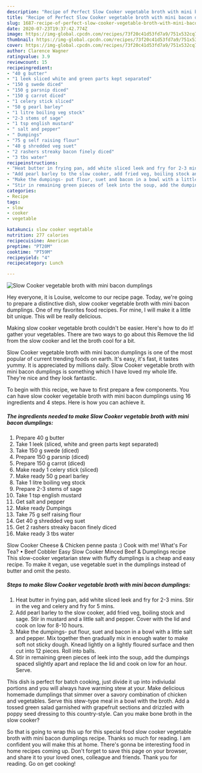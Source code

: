 ```yaml
---
description: "Recipe of Perfect Slow Cooker vegetable broth with mini bacon dumplings"
title: "Recipe of Perfect Slow Cooker vegetable broth with mini bacon dumplings"
slug: 1687-recipe-of-perfect-slow-cooker-vegetable-broth-with-mini-bacon-dumplings
date: 2020-07-23T19:37:42.774Z
image: https://img-global.cpcdn.com/recipes/73f20c41d53fd7a9/751x532cq70/slow-cooker-vegetable-broth-with-mini-bacon-dumplings-recipe-main-photo.jpg
thumbnail: https://img-global.cpcdn.com/recipes/73f20c41d53fd7a9/751x532cq70/slow-cooker-vegetable-broth-with-mini-bacon-dumplings-recipe-main-photo.jpg
cover: https://img-global.cpcdn.com/recipes/73f20c41d53fd7a9/751x532cq70/slow-cooker-vegetable-broth-with-mini-bacon-dumplings-recipe-main-photo.jpg
author: Clarence Wagner
ratingvalue: 3.9
reviewcount: 15
recipeingredient:
- "40 g butter"
- "1 leek sliced white and green parts kept separated"
- "150 g swede diced"
- "150 g parsnip diced"
- "150 g carrot diced"
- "1 celery stick sliced"
- "50 g pearl barley"
- "1 litre boiling veg stock"
- "2-3 stems of sage"
- "1 tsp english mustard"
- " salt and pepper"
- " Dumpings"
- "75 g self raising flour"
- "40 g shredded veg suet"
- "2 rashers streaky bacon finely diced"
- "3 tbs water"
recipeinstructions:
- "Heat butter in frying pan, add white sliced leek and fry for 2-3 mins. Stir in the veg and celery and fry for 5 mins."
- "Add pearl barley to the slow cooker, add fried veg, boiling stock and sage. Stir in mustard and a little salt and pepper. Cover with the lid and cook on low for 8-10 hours."
- "Make the dumpings- put flour, suet and bacon in a bowl with a little salt and pepper. Mix together then gradually mix in enough water to make soft not sticky dough. Knead lightly on a lightly floured surface and then cut into 12 pieces. Roll into balls."
- "Stir in remaining green pieces of leek into the soup, add the dumpings spaced slightly apart and replace the lid and cook on low for an hour. Serve."
categories:
- Recipe
tags:
- slow
- cooker
- vegetable

katakunci: slow cooker vegetable 
nutrition: 277 calories
recipecuisine: American
preptime: "PT20M"
cooktime: "PT59M"
recipeyield: "4"
recipecategory: Lunch

---
```



![Slow Cooker vegetable broth with mini bacon dumplings](https://img-global.cpcdn.com/recipes/73f20c41d53fd7a9/751x532cq70/slow-cooker-vegetable-broth-with-mini-bacon-dumplings-recipe-main-photo.jpg)

Hey everyone, it is Louise, welcome to our recipe page. Today, we're going to prepare a distinctive dish, slow cooker vegetable broth with mini bacon dumplings. One of my favorites food recipes. For mine, I will make it a little bit unique. This will be really delicious.

Making slow cooker vegetable broth couldn&#39;t be easier. Here&#39;s how to do it! gather your vegetables. There are two ways to go about this Remove the lid from the slow cooker and let the broth cool for a bit.

Slow Cooker vegetable broth with mini bacon dumplings is one of the most popular of current trending foods on earth. It's easy, it's fast, it tastes yummy. It is appreciated by millions daily. Slow Cooker vegetable broth with mini bacon dumplings is something which I have loved my whole life. They're nice and they look fantastic.


To begin with this recipe, we have to first prepare a few components. You can have slow cooker vegetable broth with mini bacon dumplings using 16 ingredients and 4 steps. Here is how you can achieve it.

<!--inarticleads1-->

##### The ingredients needed to make Slow Cooker vegetable broth with mini bacon dumplings:

1. Prepare 40 g butter
1. Take 1 leek (sliced, white and green parts kept separated)
1. Take 150 g swede (diced)
1. Prepare 150 g parsnip (diced)
1. Prepare 150 g carrot (diced)
1. Make ready 1 celery stick (sliced)
1. Make ready 50 g pearl barley
1. Take 1 litre boiling veg stock
1. Prepare 2-3 stems of sage
1. Take 1 tsp english mustard
1. Get  salt and pepper
1. Make ready  Dumpings
1. Take 75 g self raising flour
1. Get 40 g shredded veg suet
1. Get 2 rashers streaky bacon finely diced
1. Make ready 3 tbs water


Slow Cooker Cheese &amp; Chicken penne pasta :) Cook with me! What&#39;s For Tea? • Beef Cobbler Easy Slow Cooker Minced Beef &amp; Dumplings recipe  This slow-cooker vegetarian stew with fluffy dumplings is a cheap and easy recipe. To make it vegan, use vegetable suet in the dumplings instead of butter and omit the pesto. 

<!--inarticleads2-->

##### Steps to make Slow Cooker vegetable broth with mini bacon dumplings:

1. Heat butter in frying pan, add white sliced leek and fry for 2-3 mins. Stir in the veg and celery and fry for 5 mins.
1. Add pearl barley to the slow cooker, add fried veg, boiling stock and sage. Stir in mustard and a little salt and pepper. Cover with the lid and cook on low for 8-10 hours.
1. Make the dumpings- put flour, suet and bacon in a bowl with a little salt and pepper. Mix together then gradually mix in enough water to make soft not sticky dough. Knead lightly on a lightly floured surface and then cut into 12 pieces. Roll into balls.
1. Stir in remaining green pieces of leek into the soup, add the dumpings spaced slightly apart and replace the lid and cook on low for an hour. Serve.


This dish is perfect for batch cooking, just divide it up into indiviudal portions and you will always have warming stew at your. Make delicious homemade dumplings that simmer over a savory combination of chicken and vegetables. Serve this stew-type meal in a bowl with the broth. Add a tossed green salad garnished with grapefruit sections and drizzled with poppy seed dressing to this country-style. Can you make bone broth in the slow cooker? 

So that is going to wrap this up for this special food slow cooker vegetable broth with mini bacon dumplings recipe. Thanks so much for reading. I am confident you will make this at home. There's gonna be interesting food in home recipes coming up. Don't forget to save this page on your browser, and share it to your loved ones, colleague and friends. Thank you for reading. Go on get cooking!
